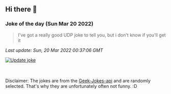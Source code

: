 ## Hi there 👋

### Joke of the day (Sun Mar 20 2022)
<!-- joke -->
>I've got a really good UDP joke to tell you, but i don't know if you'll get it
<!-- /joke -->

*Last update: Sun, 20 Mar 2022 00:37:06 GMT*

[![Update joke](https://github.com/nclskfm/nclskfm/actions/workflows/joke.yml/badge.svg)](https://github.com/nclskfm/nclskfm/actions/workflows/joke.yml)

<br><br>
Disclaimer: The jokes are from the [Geek-Jokes-api](https://github.com/sameerkumar18/geek-joke-api) and are randomly selected. That's why they are unfortunately often not funny. :D
